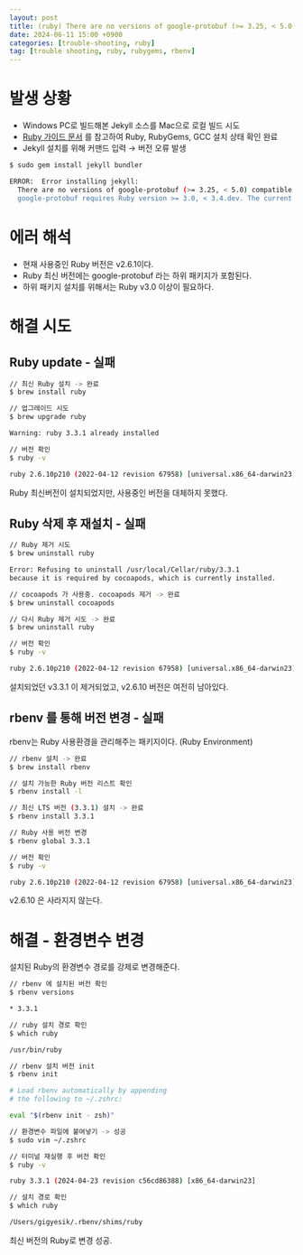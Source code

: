```yaml
---
layout: post
title: (ruby) There are no versions of google-protobuf (>= 3.25, < 5.0) compatible with your Ruby & RubyGems.
date: 2024-06-11 15:00 +0900
categories: [trouble-shooting, ruby]
tag: [trouble shooting, ruby, rubygems, rbenv]
---
```


# 발생 상황

- Windows PC로 빌드해본 Jekyll 소스를 Mac으로 로컬 빌드 시도
- [Ruby 가이드 문서][ruby-guide] 를 참고하여 Ruby, RubyGems, GCC 설치 상태 확인 완료
- Jekyll 설치를 위해 커맨드 입력 → 버전 오류 발생

```bash
$ sudo gem install jekyll bundler

ERROR:  Error installing jekyll:
  There are no versions of google-protobuf (>= 3.25, < 5.0) compatible with your Ruby & RubyGems. Maybe try installing an older version of the gem you're looking for?
  google-protobuf requires Ruby version >= 3.0, < 3.4.dev. The current ruby version is 2.6.10.210.

```

# 에러 해석

- 현재 사용중인 Ruby 버전은 v2.6.1이다.
- Ruby 최신 버전에는 google-protobuf 라는 하위 패키지가 포함된다.
- 하위 패키지 설치를 위해서는 Ruby v3.0 이상이 필요하다.

# 해결 시도

## Ruby update - 실패

```bash
// 최신 Ruby 설치 -> 완료
$ brew install ruby

// 업그레이드 시도
$ brew upgrade ruby

Warning: ruby 3.3.1 already installed

// 버전 확인
$ ruby -v

ruby 2.6.10p210 (2022-04-12 revision 67958) [universal.x86_64-darwin23]
```

Ruby 최신버전이 설치되었지만, 사용중인 버전을 대체하지 못했다.

## Ruby 삭제 후 재설치 - 실패

```bash
// Ruby 제거 시도
$ brew uninstall ruby

Error: Refusing to uninstall /usr/local/Cellar/ruby/3.3.1
because it is required by cocoapods, which is currently installed.

// cocoapods 가 사용중. cocoapods 제거 -> 완료
$ brew uninstall cocoapods

// 다시 Ruby 제거 시도 -> 완료
$ brew uninstall ruby

// 버전 확인
$ ruby -v

ruby 2.6.10p210 (2022-04-12 revision 67958) [universal.x86_64-darwin23]
```

설치되었던 v3.3.1 이 제거되었고, v2.6.10 버전은 여전히 남아있다.

## rbenv 를 통해 버전 변경 - 실패

rbenv는 Ruby 사용환경을 관리해주는 패키지이다. (Ruby Environment)

```bash
// rbenv 설치 -> 완료
$ brew install rbenv

// 설치 가능한 Ruby 버전 리스트 확인
$ rbenv install -l

// 최신 LTS 버전 (3.3.1) 설치 -> 완료
$ rbenv install 3.3.1

// Ruby 사용 버전 변경
$ rbenv global 3.3.1

// 버전 확인
$ ruby -v

ruby 2.6.10p210 (2022-04-12 revision 67958) [universal.x86_64-darwin23]
```

v2.6.10 은 사라지지 않는다.

# 해결 - 환경변수 변경

설치된 Ruby의 환경변수 경로를 강제로 변경해준다.

```bash
// rbenv 에 설치된 버전 확인
$ rbenv versions

* 3.3.1

// ruby 설치 경로 확인
$ which ruby

/usr/bin/ruby

// rbenv 설치 버전 init
$ rbenv init

# Load rbenv automatically by appending
# the following to ~/.zshrc:

eval "$(rbenv init - zsh)"

// 환경변수 파일에 붙여넣기 -> 성공
$ sudo vim ~/.zshrc

// 터미널 재실행 후 버전 확인
$ ruby -v

ruby 3.3.1 (2024-04-23 revision c56cd86388) [x86_64-darwin23]

// 설치 경로 확인
$ which ruby

/Users/gigyesik/.rbenv/shims/ruby
```

최신 버전의 Ruby로 변경 성공.

[ruby-guide]: https://www.ruby-lang.org/en/documentation/installation/#homebrew
